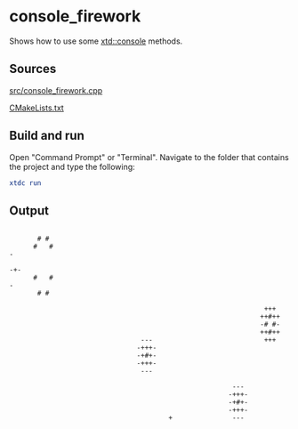 # console_firework

Shows how to use some [xtd::console](https://gammasoft71.github.io/xtd/reference_guides/latest/classxtd_1_1console.html) methods.

## Sources

[src/console_firework.cpp](src/console_firework.cpp)

[CMakeLists.txt](CMakeLists.txt)

## Build and run

Open "Command Prompt" or "Terminal". Navigate to the folder that contains the project and type the following:

```cmake
xtdc run
```

## Output

```
                                                                              
       # #                                                                      
      #   #                                                                  -  
                                                                            -+- 
      #   #                                                                  -  
       # #                                                                      
                                                                                
                                                                +++             
                                                               ++#++            
                                                               -# #-            
                                                               ++#++            
                                 ---                            +++             
                                -+++-                                           
                                -+#+-                                           
                                -+++-                                           
                                 ---                                            
                                                                                
                                                        ---                     
                                                       -+++-                    
                                                       -+#+-               
                                                       -+++-               
                                        +               ---                
                                                                             
                                                                             
                                                                                
```
